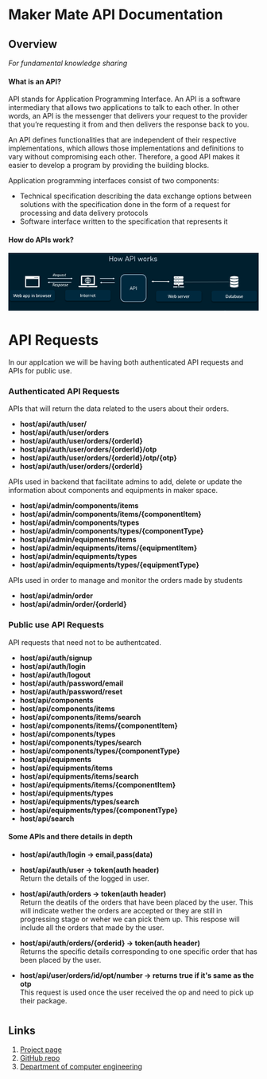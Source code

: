 
[//]: # "Please refer the instructions in below URL for the configurations"
[//]: # "https://projects.ce.pdn.ac.lk/docs/how-to-add-a-project"

# Maker Mate API Documentation

## Overview
<i>For fundamental knowledge sharing</i>

#### What is an API?

API stands for Application Programming Interface. An API is a software intermediary that allows two applications to talk to each other.  In other words, an API is the messenger that delivers your request to the provider that you’re requesting it from and then delivers the response back to you.

An API defines functionalities that are independent of their respective implementations, which allows those implementations and definitions to vary without compromising each other. Therefore, a good API makes it easier to develop a program by providing the building blocks.

Application programming interfaces consist of two components:
* Technical specification describing the data exchange options between solutions with the specification done in the form of a request for processing and data delivery protocols
* Software interface written to the specification that represents it

#### How do APIs work?

![](assets/img/api/api.png)


# API Requests 

In our applcation we will be having both authenticated API requests and APIs for public use. 

### Authenticated API Requests
APIs that will return the data related to the users about their orders.
* **host/api/auth/user/**
* **host/api/auth/user/orders**
* **host/api/auth/user/orders/{orderId}**
* **host/api/auth/user/orders/{orderId}/otp**
* **host/api/auth/user/orders/{orderId}/otp/{otp}**
* **host/api/auth/user/orders/{orderId}**

APIs used in backend that facilitate admins to add, delete or update the information about components and equipments in maker space.
* **host/api/admin/components/items**
* **host/api/admin/components/items/{componentItem}**
* **host/api/admin/components/types**
* **host/api/admin/components/types/{componentType}**
* **host/api/admin/equipments/items**
* **host/api/admin/equipments/items/{equipmentItem}**
* **host/api/admin/equipments/types**
* **host/api/admin/equipments/types/{equipmentType}**

APIs used in order to manage and monitor the orders made by students
* **host/api/admin/order**
* **host/api/admin/order/{orderId}**

### Public use API Requests
API requests that need not to be authentcated.
* **host/api/auth/signup**
* **host/api/auth/login**
* **host/api/auth/logout**
* **host/api/auth/password/email**
* **host/api/auth/password/reset**
* **host/api/components**
* **host/api/components/items**
* **host/api/components/items/search**
* **host/api/components/items/{componentItem}**
* **host/api/components/types**
* **host/api/components/types/search**
* **host/api/components/types/{componentType}**
* **host/api/equipments**
* **host/api/equipments/items**
* **host/api/equipments/items/search**
* **host/api/equipments/items/{componentItem}**
* **host/api/equipments/types**
* **host/api/equipments/types/search**
* **host/api/equipments/types/{componentType}**
* **host/api/search**

#### Some APIs and there details in depth 
* **host/api/auth/login -> email,pass(data)**     

* **host/api/auth/user -> token(auth header)**\
Return the details of the logged in user.

* **host/api/auth/orders -> token(auth header)**\
Return the deatils of the orders that have been placed by the user. This will indicate wether the orders are accepted or they are still in progressing stage or weher we can pick them up. This respose will include all the orders that made by the user.

* **host/api/auth/orders/{orderid} -> token(auth header)**\
Returns the specific details corresponding to one specific order that has been placed by the user.

* **host/api/user/orders/id/opt/number -> returns true if it's same as the otp**\
This request is used once the user received the op and need to pick up their package. 

#
## Links
1. [Project page](https://cepdnaclk.github.io/e17-3yp-maker-mate)
2. [GitHub repo](https://github.com/cepdnaclk/e17-3yp-maker-mate)
3. [Department of computer engineering](http://ce.pdn.ac.lk)